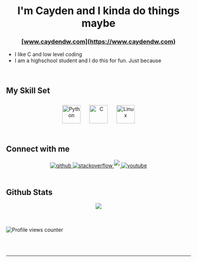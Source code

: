 # <div align="center">I'm Cayden and I kinda do things maybe</div>  
### <div align="center">[www.caydendw.com](https://www.caydendw.com)</div>  

- I like C and low level coding  
- I am a highschool student and I do this for fun. Just because


<br/>  


## My Skill Set  


<div align="center">  
<img style="margin: 10px" src="https://profilinator.rishav.dev/skills-assets/python-original.svg" alt="Python" height="50" />  
<img style="margin: 10px" src="https://profilinator.rishav.dev/skills-assets/c-original.svg" alt="C" height="50" />  
<img style="margin: 10px" src="https://profilinator.rishav.dev/skills-assets/linux-original.svg" alt="Linux" height="50" />  
</div>

<br/>  


## Connect with me  
<div align="center">
<a href="https://github.com/CaydendW" target="_blank">
<img src=https://img.shields.io/badge/github-%2324292e.svg?&style=for-the-badge&logo=github&logoColor=white alt=github style="margin-bottom: 5px;" />
</a>
<a href="https://stackoverflow.com/users/14544839/caydendw" target="_blank">
<img src=https://img.shields.io/badge/stackoverflow-%23F28032.svg?&style=for-the-badge&logo=stackoverflow&logoColor=white alt=stackoverflow style="margin-bottom: 5px;" />
</a> 
<a href="https://reddit.com/u/CaydendW" target="_blank">
<img src=https://img.shields.io/badge/reddit-%23ff4500.svg?style=for-the-badge&logo=reddit&logoColor=white style="margin-bottom: 5px;" />
</a>
<a href="https://www.youtube.com/channel/UC9KmmnFmuHkegRu1LnjiYaQ" target="_blank">
<img src=https://img.shields.io/badge/youtube-%23EE4831.svg?&style=for-the-badge&logo=youtube&logoColor=white alt=youtube style="margin-bottom: 5px;" />
</a>
</div>  
  

<br/>  


## Github Stats  
<div align="center"><img src="https://github-readme-stats.vercel.app/api?username=CaydendW&show_icons=true&count_private=true&hide_border=true" align="center" /></div>  

<br/>  


  

<br/>  

![Profile views counter](https://komarev.com/ghpvc/?username=CaydendW&&style=flat-square)  
  

<br/>  


<br />

----
